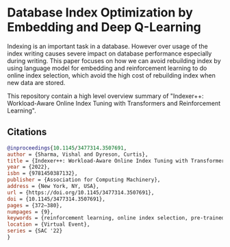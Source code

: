 # Database Index Optimization by Embedding and Deep Q-Learning
Indexing is an important task in a database. However over usage of the index writing causes severe impact on database performance especially during writing. This paper focuses on how we can avoid rebuilding index by using language model for embedding and reinforcement learning to do online index selection, which avoid the high cost of rebuilding index when new data are stored.


This repository contain a high level overview summary of "Indexer++: Workload-Aware Online Index Tuning with Transformers and Reinforcement Learning".

## Citations
```bibtex
@inproceedings{10.1145/3477314.3507691,
author = {Sharma, Vishal and Dyreson, Curtis},
title = {Indexer++: Workload-Aware Online Index Tuning with Transformers and Reinforcement Learning},
year = {2022},
isbn = {9781450387132},
publisher = {Association for Computing Machinery},
address = {New York, NY, USA},
url = {https://doi.org/10.1145/3477314.3507691},
doi = {10.1145/3477314.3507691},
pages = {372–380},
numpages = {9},
keywords = {reinforcement learning, online index selection, pre-trained transformers, workload trend detection},
location = {Virtual Event},
series = {SAC '22}
}
```